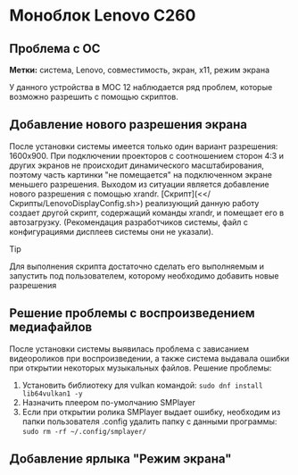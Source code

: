 # Моноблок Lenovo C260
## Проблема с ОС
**Метки:** система, Lenovo, совместимость, экран, x11, режим экрана

У данного устройства в МОС 12 наблюдается ряд проблем, которые возможно разрешить с помощью скриптов.

## Добавление нового разрешения экрана
После установки системы имеется только один вариант разрешения: 1600x900. При подключении проекторов с соотношением сторон 4:3 и других экранов не происходит динамического масштабирования, поэтому часть картинки "не помещается" на подключенном экране меньшего разрешения. Выходом из ситуации является добавление нового разрешения с помощью xrandr.
[Скрипт](<</Скрипты/LenovoDisplayConfig.sh>) реализующий данную работу создает другой скрипт, содержащий команды xrandr, и помещает его в автозагрузку. (Рекомендация разработчиков системы, файл с конфигурациями дисплеев системы они не указали).
> [!TIP]
> Для выполнения скрипта достаточно сделать его выполняемым и запустить под пользователем, которому необходимо добавить новые разрешения

## Решение проблемы с воспроизведением медиафайлов
После установки системы выявилась проблема с зависанием видеороликов при воспроизведении, а также система выдавала ошибки при открытии некоторых музыкальных файлов.
Решение проблемы:
1. Установить библиотеку для vulkan командой: `sudo dnf install lib64vulkan1 -y`
2. Назначить плеером по-умолчанию SMPlayer
3. Если при открытии ролика SMPlayer выдает ошибку, необходим из папки пользователя .config удалить папку с данными программы: `sudo rm -rf ~/.config/smplayer/`

## Добавление ярлыка "Режим экрана"
